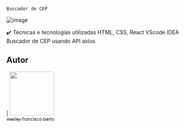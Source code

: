     Buscador de CEP
    
    
 ![image](https://user-images.githubusercontent.com/90710910/179835556-58561b72-21cf-41d9-9d05-54d29406f970.png)





✔️ Técnicas e tecnologias utilizadas
HTML, CSS, React
VScode IDEA
Buscador de CEP usando API axius





## Autor

| [<img src="https://avatars.githubusercontent.com/u/90710910?s=400&u=ee82e60696bb554c7a1fff0da2368c2dcda54786&v=4" width=115><br><sub> wesley francisco berto  </sub>](https://github.com/WesleyBert) 
